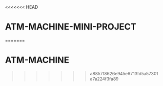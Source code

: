<<<<<<< HEAD
# ATM-MACHINE-MINI-PROJECT
=======
# ATM-MACHINE
>>>>>>> a8857f8626e945e6713fd5a57301a7a224f3fa89
